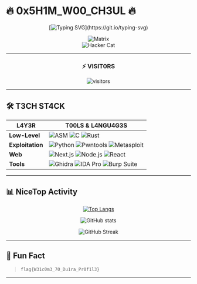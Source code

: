 # 🔥 0x5H1M_W00_CH3UL 🔥  

<div align="center">

[![Typing SVG](https://readme-typing-svg.demolab.com?font=Hack&weight=900&size=28&duration=4000&pause=500&color=00FF41&background=000000&center=true&vCenter=true&width=600&lines=W3LC0M3+70+MY+H4CK1NG+D3N.;SYST3M+INITI4LIZ1NG...;L0AD1NG+PR0F1L3+D4T4...;4CC3SS+GR4NT3D.)](https://git.io/typing-svg)

![Matrix](https://raw.githubusercontent.com/ShimWooChul/ShimWooChul/main/matrix.gif)  
![Hacker Cat](https://raw.githubusercontent.com/ShimWooChul/ShimWooChul/main/hacker-cat.gif)  

---

### ⚡ VISIT0RS
![visitors](https://komarev.com/ghpvc/?username=dkq-k&label=VISITORS&color=00FF41&style=flat)

</div>

---

## 🛠️ T3CH ST4CK  

<div align="center">

| **L4Y3R**  | **T00LS & L4NGU4G3S** |
|------------|----------------------|
| **Low-Level** | ![ASM](https://img.shields.io/badge/ASM-000000?style=for-the-badge&logo=assemblyscript&logoColor=white) ![C](https://img.shields.io/badge/C-00599C?style=for-the-badge&logo=c&logoColor=white) ![Rust](https://img.shields.io/badge/Rust-000000?style=for-the-badge&logo=rust&logoColor=white) |
| **Exploitation** | ![Python](https://img.shields.io/badge/Python-3776AB?style=for-the-badge&logo=python&logoColor=white) ![Pwntools](https://img.shields.io/badge/Pwntools-000000?style=for-the-badge) ![Metasploit](https://img.shields.io/badge/Metasploit-000000?style=for-the-badge) |
| **Web** | ![Next.js](https://img.shields.io/badge/Next.js-000000?style=for-the-badge&logo=next.js&logoColor=white) ![Node.js](https://img.shields.io/badge/Node.js-339933?style=for-the-badge&logo=node.js&logoColor=white) ![React](https://img.shields.io/badge/React-61DAFB?style=for-the-badge&logo=react&logoColor=black) |
| **Tools** | ![Ghidra](https://img.shields.io/badge/Ghidra-000000?style=for-the-badge) ![IDA Pro](https://img.shields.io/badge/IDA_Pro-000000?style=for-the-badge) ![Burp Suite](https://img.shields.io/badge/Burp_Suite-000000?style=for-the-badge) |

</div>

---

## 📊 NiceTop Activity  

<div align="center">

[![Top Langs](https://github-readme-stats.vercel.app/api/top-langs/?username=dkq-k&layout=compact&theme=chartreuse-dark&hide_border=true&langs_count=8)](https://github.com/anuraghazra/github-readme-stats)

![GitHub stats](https://github-readme-stats.vercel.app/api?username=dkq-k&show_icons=true&theme=chartreuse-dark&hide_border=true)

![GitHub Streak](https://streak-stats.demolab.com?user=dkq-k&theme=chartreuse-dark&hide_border=true)

</div>

---

## 🎯 Fun Fact  

> `flag{W31c0m3_70_Du1ra_Pr0f1l3}`  

---

